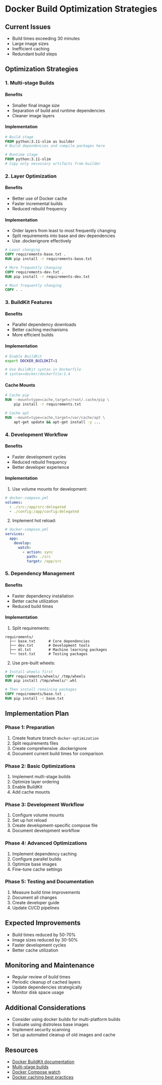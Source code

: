 # Docker Build Optimization Strategies

## Current Issues
- Build times exceeding 30 minutes
- Large image sizes
- Inefficient caching
- Redundant build steps

## Optimization Strategies

### 1. Multi-stage Builds
#### Benefits
- Smaller final image size
- Separation of build and runtime dependencies
- Cleaner image layers

#### Implementation
```dockerfile
# Build stage
FROM python:3.11-slim as builder
# Build dependencies and compile packages here

# Runtime stage
FROM python:3.11-slim
# Copy only necessary artifacts from builder
```

### 2. Layer Optimization
#### Benefits
- Better use of Docker cache
- Faster incremental builds
- Reduced rebuild frequency

#### Implementation
- Order layers from least to most frequently changing
- Split requirements into base and dev dependencies
- Use .dockerignore effectively

```dockerfile
# Least changing
COPY requirements-base.txt .
RUN pip install -r requirements-base.txt

# More frequently changing
COPY requirements-dev.txt .
RUN pip install -r requirements-dev.txt

# Most frequently changing
COPY . .
```

### 3. BuildKit Features
#### Benefits
- Parallel dependency downloads
- Better caching mechanisms
- More efficient builds

#### Implementation
```bash
# Enable BuildKit
export DOCKER_BUILDKIT=1

# Use BuildKit syntax in Dockerfile
# syntax=docker/dockerfile:1.4
```

#### Cache Mounts
```dockerfile
# Cache pip
RUN --mount=type=cache,target=/root/.cache/pip \
    pip install -r requirements.txt

# Cache apt
RUN --mount=type=cache,target=/var/cache/apt \
    apt-get update && apt-get install -y ...
```

### 4. Development Workflow
#### Benefits
- Faster development cycles
- Reduced rebuild frequency
- Better developer experience

#### Implementation
1. Use volume mounts for development:
```yaml
# docker-compose.yml
volumes:
  - ./src:/app/src:delegated
  - ./config:/app/config:delegated
```

2. Implement hot reload:
```yaml
# docker-compose.yml
services:
  app:
    develop:
      watch:
        - action: sync
          path: ./src
          target: /app/src
```

### 5. Dependency Management
#### Benefits
- Faster dependency installation
- Better cache utilization
- Reduced build times

#### Implementation
1. Split requirements:
```
requirements/
  ├── base.txt      # Core dependencies
  ├── dev.txt       # Development tools
  ├── ml.txt        # Machine learning packages
  └── test.txt      # Testing packages
```

2. Use pre-built wheels:
```dockerfile
# Install wheels first
COPY requirements/wheels/ /tmp/wheels
RUN pip install /tmp/wheels/*.whl

# Then install remaining packages
COPY requirements/base.txt .
RUN pip install -r base.txt
```

## Implementation Plan

### Phase 1: Preparation
1. Create feature branch `docker-optimization`
2. Split requirements files
3. Create comprehensive .dockerignore
4. Document current build times for comparison

### Phase 2: Basic Optimizations
1. Implement multi-stage builds
2. Optimize layer ordering
3. Enable BuildKit
4. Add cache mounts

### Phase 3: Development Workflow
1. Configure volume mounts
2. Set up hot reload
3. Create development-specific compose file
4. Document development workflow

### Phase 4: Advanced Optimizations
1. Implement dependency caching
2. Configure parallel builds
3. Optimize base images
4. Fine-tune cache settings

### Phase 5: Testing and Documentation
1. Measure build time improvements
2. Document all changes
3. Create developer guide
4. Update CI/CD pipelines

## Expected Improvements
- Build times reduced by 50-70%
- Image sizes reduced by 30-50%
- Faster development cycles
- Better cache utilization

## Monitoring and Maintenance
- Regular review of build times
- Periodic cleanup of cached layers
- Update dependencies strategically
- Monitor disk space usage

## Additional Considerations
- Consider using docker buildx for multi-platform builds
- Evaluate using distroless base images
- Implement security scanning
- Set up automated cleanup of old images and cache

## Resources
- [Docker BuildKit documentation](https://docs.docker.com/develop/develop-images/build_enhancements/)
- [Multi-stage builds](https://docs.docker.com/develop/develop-images/multistage-build/)
- [Docker Compose watch](https://docs.docker.com/compose/file-watch/)
- [Docker caching best practices](https://docs.docker.com/develop/develop-images/dockerfile_best-practices/#leverage-build-cache)
